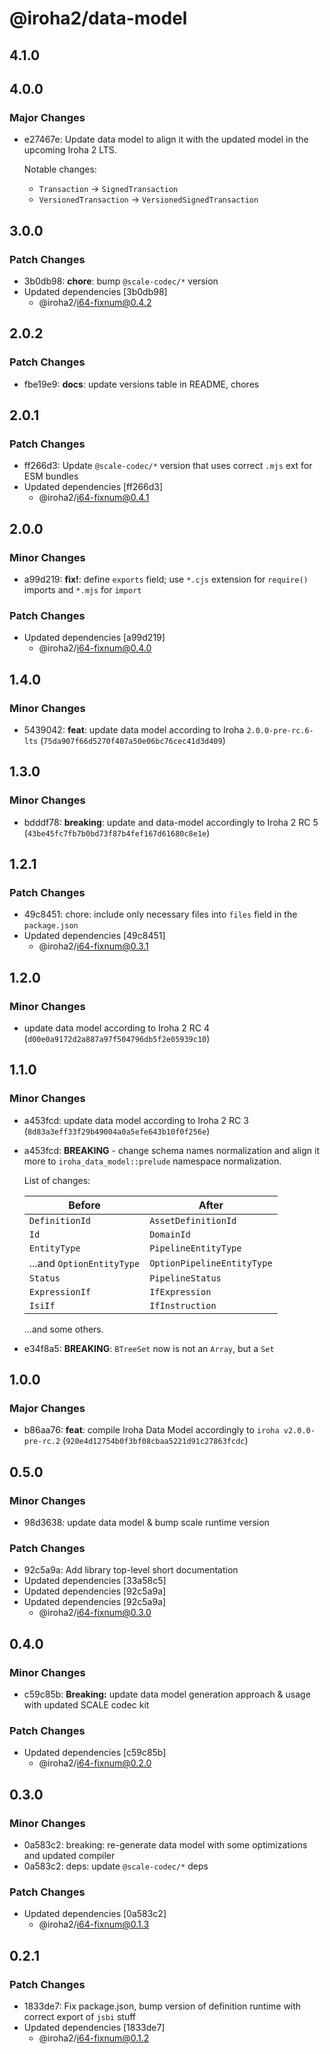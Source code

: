 # @iroha2/data-model

## 4.1.0

## 4.0.0

### Major Changes

- e27467e: Update data model to align it with the updated model in the upcoming Iroha 2 LTS.

  Notable changes:

  - `Transaction` → `SignedTransaction`
  - `VersionedTransaction` → `VersionedSignedTransaction`

## 3.0.0

### Patch Changes

- 3b0db98: **chore**: bump `@scale-codec/*` version
- Updated dependencies [3b0db98]
  - @iroha2/i64-fixnum@0.4.2

## 2.0.2

### Patch Changes

- fbe19e9: **docs**: update versions table in README, chores

## 2.0.1

### Patch Changes

- ff266d3: Update `@scale-codec/*` version that uses correct `.mjs` ext for ESM bundles
- Updated dependencies [ff266d3]
  - @iroha2/i64-fixnum@0.4.1

## 2.0.0

### Minor Changes

- a99d219: **fix!**: define `exports` field; use `*.cjs` extension for `require()` imports and `*.mjs` for `import`

### Patch Changes

- Updated dependencies [a99d219]
  - @iroha2/i64-fixnum@0.4.0

## 1.4.0

### Minor Changes

- 5439042: **feat**: update data model according to Iroha `2.0.0-pre-rc.6-lts` (`75da907f66d5270f407a50e06bc76cec41d3d409`)

## 1.3.0

### Minor Changes

- bdddf78: **breaking**: update and data-model accordingly to Iroha 2 RC 5 (`43be45fc7fb7b0bd73f87b4fef167d61680c8e1e`)

## 1.2.1

### Patch Changes

- 49c8451: chore: include only necessary files into `files` field in the `package.json`
- Updated dependencies [49c8451]
  - @iroha2/i64-fixnum@0.3.1

## 1.2.0

### Minor Changes

- update data model according to Iroha 2 RC 4 (`d00e0a9172d2a887a97f504796db5f2e05939c10`)

## 1.1.0

### Minor Changes

- a453fcd: update data model according to Iroha 2 RC 3 (`8d83a3eff33f29b49004a0a5efe643b10f0f256e`)
- a453fcd: **BREAKING** - change schema names normalization and align it more to `iroha_data_model::prelude` namespace normalization.

  List of changes:

  | Before                    | After                      |
  | ------------------------- | -------------------------- |
  | `DefinitionId`            | `AssetDefinitionId`        |
  | `Id`                      | `DomainId`                 |
  | `EntityType`              | `PipelineEntityType`       |
  | ...and `OptionEntityType` | `OptionPipelineEntityType` |
  | `Status`                  | `PipelineStatus`           |
  | `ExpressionIf`            | `IfExpression`             |
  | `IsiIf`                   | `IfInstruction`            |

  ...and some others.

- e34f8a5: **BREAKING**: `BTreeSet` now is not an `Array`, but a `Set`

## 1.0.0

### Major Changes

- b86aa76: **feat**: compile Iroha Data Model accordingly to `iroha v2.0.0-pre-rc.2` (`920e4d12754b0f3bf08cbaa5221d91c27863fcdc`)

## 0.5.0

### Minor Changes

- 98d3638: update data model & bump scale runtime version

### Patch Changes

- 92c5a9a: Add library top-level short documentation
- Updated dependencies [33a58c5]
- Updated dependencies [92c5a9a]
- Updated dependencies [92c5a9a]
  - @iroha2/i64-fixnum@0.3.0

## 0.4.0

### Minor Changes

- c59c85b: **Breaking:** update data model generation approach & usage with updated SCALE codec kit

### Patch Changes

- Updated dependencies [c59c85b]
  - @iroha2/i64-fixnum@0.2.0

## 0.3.0

### Minor Changes

- 0a583c2: breaking: re-generate data model with some optimizations and updated compiler
- 0a583c2: deps: update `@scale-codec/*` deps

### Patch Changes

- Updated dependencies [0a583c2]
  - @iroha2/i64-fixnum@0.1.3

## 0.2.1

### Patch Changes

- 1833de7: Fix package.json, bump version of definition runtime with correct export of `jsbi` stuff
- Updated dependencies [1833de7]
  - @iroha2/i64-fixnum@0.1.2
